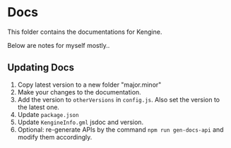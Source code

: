 # Docs

This folder contains the documentations for Kengine.

Below are notes for myself mostly..

## Updating Docs

1. Copy latest version to a new folder "major.minor"
2. Make your changes to the documentation.
3. Add the version to `otherVersions` in `config.js`. Also set the version to the latest one.
4. Update `package.json`
5. Update `KengineInfo.gml` jsdoc and version.
6. Optional: re-generate APIs by the command `npm run gen-docs-api` and modify them accordingly.
